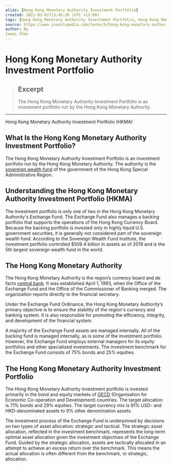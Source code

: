 ```yaml
---
alias: [Hong Kong Monetary Authority Investment Portfolio]
created: 2021-03-01T13:45:26 (UTC +11:00)
tags: [Hong Kong Monetary Authority Investment Portfolio, Hong Kong Monetary Authority Investment Portfolio (HKMA)]
source: https://www.investopedia.com/terms/h/hong-kong-monetary-authority-investment-portfolio.asp
author: By
James Chen
---
```


# Hong Kong Monetary Authority Investment Portfolio

> ## Excerpt
> The Hong Kong Monetary Authority Investment Portfolio is an investment portfolio run by the Hong Kong Monetary Authority.

---

Hong Kong Monetary Authority Investment Portfolio (HKMA)
## What Is the Hong Kong Monetary Authority Investment Portfolio?

The Hong Kong Monetary Authority Investment Portfolio is an investment portfolio run by the Hong Kong Monetary Authority. The authority is the [sovereign wealth fund](https://www.investopedia.com/terms/s/sovereign_wealth_fund.asp) of the government of the Hong Kong Special Administrative Region.

## Understanding the Hong Kong Monetary Authority Investment Portfolio (HKMA)

The investment portfolio is only one of two in the Hong Kong Monetary Authority's Exchange Fund. The Exchange Fund also manages a backing portfolio that supports the operations of the Hong Kong Currency Board. Because the backing portfolio is invested only in highly liquid U.S. government securities, it is generally not considered part of the sovereign wealth fund. According to the Sovereign Wealth Fund Institute, the investment portfolio controlled $509.4 billion in assets as of 2019 and is the 5th largest sovereign wealth fund in the world.

## The Hong Kong Monetary Authority

The Hong Kong Monetary Authority is the region’s currency board and de facto [central bank](https://www.investopedia.com/terms/c/centralbank.asp). It was established April 1, 1993, when the Office of the Exchange Fund and the Office of the Commissioner of Banking merged. The organization reports directly to the financial secretary.

Under the Exchange Fund Ordinance, the Hong Kong Monetary Authority’s primary objective is to ensure the stability of the region's currency and banking system. It is also responsible for promoting the efficiency, integrity, and development of the financial system.

A majority of the Exchange Fund assets are managed internally. All of the backing fund is managed internally, as is some of the investment portfolio. However, the Exchange Fund employs external managers for its equity portfolios and other specialized investments. The investment benchmark for the Exchange Fund consists of 75% bonds and 25% equities.

## The Hong Kong Monetary Authority Investment Portfolio

The Hong Kong Monetary Authority investment portfolio is invested primarily in the bond and equity markets of [OECD](https://www.investopedia.com/terms/o/oecd.asp) (Organisation for Economic Co-operation and Development) countries. The target allocation is 71% bonds and 29% equities. The target currency mix is 91% USD- and HKD-denominated assets to 9% other denomination assets.

The investment process of the Exchange Fund is underpinned by decisions on two types of asset allocation: strategic and tactical. The strategic asset allocation, reflected in the investment benchmark, represents the long-term optimal asset allocation given the investment objectives of the Exchange Fund. Guided by the strategic allocation, assets are tactically allocated in an attempt to achieve an excess return over the benchmark. This means the actual allocation is often different from the benchmark, or strategic, allocation.
